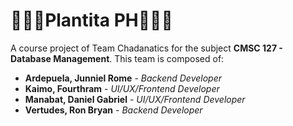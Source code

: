 # 🌵🌿🌱Plantita PH🌵🌿🌱

A course project of Team Chadanatics for the subject **CMSC 127 - Database Management**. This team is composed of: 
* **Ardepuela, Junniel Rome** - *Backend Developer*
* **Kaimo, Fourthram** - *UI/UX/Frontend Developer*
* **Manabat, Daniel Gabriel** - *UI/UX/Frontend Developer*
* **Vertudes, Ron Bryan** - *Backend Developer*
